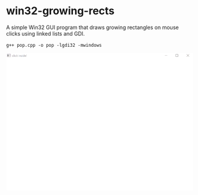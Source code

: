 # win32-growing-rects
A simple Win32 GUI program that draws growing rectangles on mouse clicks using linked lists and GDI.

```
g++ pop.cpp -o pop -lgdi32 -mwindows
```
![demo](pop.gif)
